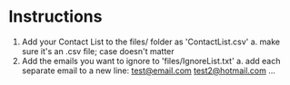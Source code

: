 # Instructions 
1. Add your Contact List to the files/ folder as 'ContactList.csv'
    a. make sure it's an .csv file; case doesn't matter
2. Add the emails you want to ignore to 'files/IgnoreList.txt'
    a. add each separate email to a new line:
    test@email.com
    test2@hotmail.com
    ...